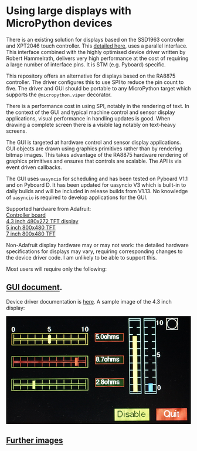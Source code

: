# Using large displays with MicroPython devices

There is an existing solution for displays based on the SSD1963 controller and
XPT2046 touch controller. This [detailed here](https://github.com/peterhinch/micropython-tft-gui),
uses a parallel interface. This interface combined with the highly optimised
device driver written by Robert Hammelrath, delivers very high performance at
the cost of requiring a large number of interface pins. It is STM (e.g. Pyboard)
specific.

This repository offers an alternative for displays based on the RA8875
controller. The driver configures this to use SPI to reduce the pin count to
five. The driver and GUI should be portable to any MicroPython target which
supports the `@micropython.viper` decorator.

There is a performance cost in using SPI, notably in the rendering of text. In
the context of the GUI and typical machine control and sensor display
applications, visual performance in handling updates is good. When drawing a
complete screen there is a visible lag notably on text-heavy screens.

The GUI is targeted at hardware control and sensor display applications. GUI
objects are drawn using graphics primitives rather than by rendering bitmap
images. This takes advantage of the RA8875 hardware rendering of graphics
primitives and ensures that controls are scalable. The API is via event driven
callbacks.

The GUI uses `uasyncio` for scheduling and has been tested on Pyboard V1.1 and
on Pyboard D. It has been updated for uasyncio V3 which is built-in to daily
builds and will be included in release builds from V1.13. No knowledge of
`uasyncio` is required to develop applications for the GUI.

Supported hardware from Adafruit:  
[Controller board](https://www.adafruit.com/product/1590)  
[4.3 inch 480x272 TFT display](https://www.adafruit.com/product/1591)  
[5 inch 800x480 TFT](https://www.adafruit.com/product/1596)  
[7 inch 800x480 TFT](https://www.adafruit.com/product/2354)

Non-Adafruit display hardware may or may not work: the detailed hardware
specifications for displays may vary, requiring corresponding changes to the
device driver code. I am unlikely to be able to support this.

Most users will require only the following:  
## [GUI document](docs/GUI.md).

Device driver documentation is [here](docs/DRIVER.md). A sample image of the
4.3 inch display:

![Horizontal sliders](./docs/horiz_slider_2.JPG)

## [Further images](./docs/IMAGES.md)

